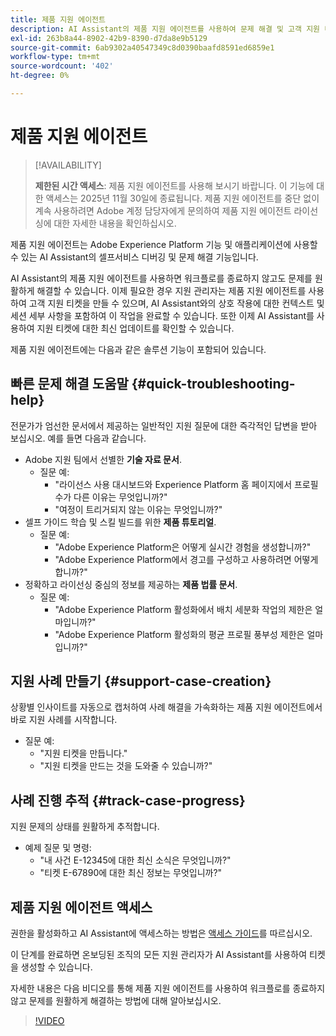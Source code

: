 ```yaml
---
title: 제품 지원 에이전트
description: AI Assistant의 제품 지원 에이전트를 사용하여 문제 해결 및 고객 지원 티켓 작성 프로세스를 간소화하는 방법을 알아봅니다.
exl-id: 263b8a44-8902-42b9-8390-d7da8e9b5129
source-git-commit: 6ab9302a40547349c8d0390baafd8591ed6859e1
workflow-type: tm+mt
source-wordcount: '402'
ht-degree: 0%

---
```


# 제품 지원 에이전트

>[!AVAILABILITY]
>
>**제한된 시간 액세스**: 제품 지원 에이전트를 사용해 보시기 바랍니다. 이 기능에 대한 액세스는 2025년 11월 30일에 종료됩니다. 제품 지원 에이전트를 중단 없이 계속 사용하려면 Adobe 계정 담당자에게 문의하여 제품 지원 에이전트 라이선싱에 대한 자세한 내용을 확인하십시오.

제품 지원 에이전트는 Adobe Experience Platform 기능 및 애플리케이션에 사용할 수 있는 AI Assistant의 셀프서비스 디버깅 및 문제 해결 기능입니다.

AI Assistant의 제품 지원 에이전트를 사용하면 워크플로를 종료하지 않고도 문제를 원활하게 해결할 수 있습니다. 이제 필요한 경우 지원 관리자는 제품 지원 에이전트를 사용하여 고객 지원 티켓을 만들 수 있으며, AI Assistant와의 상호 작용에 대한 컨텍스트 및 세션 세부 사항을 포함하여 이 작업을 완료할 수 있습니다. 또한 이제 AI Assistant를 사용하여 지원 티켓에 대한 최신 업데이트를 확인할 수 있습니다.

제품 지원 에이전트에는 다음과 같은 솔루션 기능이 포함되어 있습니다.

## 빠른 문제 해결 도움말 {#quick-troubleshooting-help}

전문가가 엄선한 문서에서 제공하는 일반적인 지원 질문에 대한 즉각적인 답변을 받아 보십시오. 예를 들면 다음과 같습니다.

* Adobe 지원 팀에서 선별한 **기술 자료 문서**.
   * 질문 예:
      * &quot;라이선스 사용 대시보드와 Experience Platform 홈 페이지에서 프로필 수가 다른 이유는 무엇입니까?&quot;
      * &quot;여정이 트리거되지 않는 이유는 무엇입니까?&quot;
* 셀프 가이드 학습 및 스킬 빌드를 위한 **제품 튜토리얼**.
   * 질문 예:
      * &quot;Adobe Experience Platform은 어떻게 실시간 경험을 생성합니까?&quot;
      * &quot;Adobe Experience Platform에서 경고를 구성하고 사용하려면 어떻게 합니까?&quot;
* 정확하고 라이선싱 중심의 정보를 제공하는 **제품 법률 문서**.
   * 질문 예:
      * &quot;Adobe Experience Platform 활성화에서 배치 세분화 작업의 제한은 얼마입니까?&quot;
      * &quot;Adobe Experience Platform 활성화의 평균 프로필 풍부성 제한은 얼마입니까?&quot;

## 지원 사례 만들기 {#support-case-creation}

상황별 인사이트를 자동으로 캡처하여 사례 해결을 가속화하는 제품 지원 에이전트에서 바로 지원 사례를 시작합니다.

* 질문 예:
   * &quot;지원 티켓을 만듭니다.&quot;
   * &quot;지원 티켓을 만드는 것을 도와줄 수 있습니까?&quot;

## 사례 진행 추적 {#track-case-progress}

지원 문제의 상태를 원활하게 추적합니다.

* 예제 질문 및 명령:
   * &quot;내 사건 E-12345에 대한 최신 소식은 무엇입니까?&quot;
   * &quot;티켓 E-67890에 대한 최신 정보는 무엇입니까?&quot;

## 제품 지원 에이전트 액세스

권한을 활성화하고 AI Assistant에 액세스하는 방법은 [액세스 가이드](../access.md)를 따르십시오.

이 단계를 완료하면 온보딩된 조직의 모든 지원 관리자가 AI Assistant를 사용하여 티켓을 생성할 수 있습니다.

자세한 내용은 다음 비디오를 통해 제품 지원 에이전트를 사용하여 워크플로를 종료하지 않고 문제를 원활하게 해결하는 방법에 대해 알아보십시오.

>[!VIDEO](https://video.tv.adobe.com/v/3443183?learn=on)

